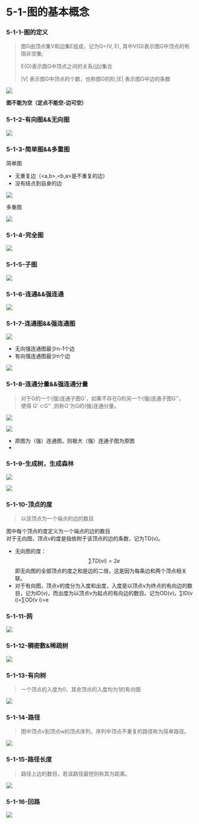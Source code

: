 # 5-1-图的基本概念

### 5-1-1-图的定义

> 图G由顶点集V和边集E组成，记为G=\(V, E\), 其中V\(G\)表示图G中顶点的有限非空集;
>
> E\(G\)表示图G中顶点之间的关系\(边\)集合
>
> \|V\| 表示图G中顶点的个数，也称图G的阶;\|E\| 表示图G中边的条数

![](../../.gitbook/assets/image%20%2823%29.png)

 **图不能为空（定点不能空-边可空）**

### **5-1-2-有向图&&无向图**

![](../../.gitbook/assets/image%20%28181%29.png)

### 5-1-3-简单图&&多重图

简单图

* 无重复边（&lt;a,b&gt;,&lt;b,a&gt;是不重复的边）
* 没有结点到自身的边

![](../../.gitbook/assets/image%20%2844%29.png)



多重图

![](../../.gitbook/assets/image%20%28156%29.png)



### 5-1-4-完全图

![](../../.gitbook/assets/image%20%28145%29.png)



### 5-1-5-子图

![](../../.gitbook/assets/image%20%2816%29.png)

### 5-1-6-连通&&强连通

![](../../.gitbook/assets/image%20%28186%29.png)

### 5-1-7-连通图&&强连通图

![](../../.gitbook/assets/image%20%2885%29.png)



* 无向强连通图最少n-1个边
* 有向强连通图最少n个边

![](../../.gitbook/assets/image%20%28141%29.png)

### 5-1-8-连通分量&&强连通分量

> 对于G的一个\(强\)连通子图G'，如果不存在G的另一个\(强\)连通子图G''，  
>  使得 G' ⊂G'' ,则称G'为G的\(强\)连通分量。

![](../../.gitbook/assets/image%20%2862%29.png)

![](../../.gitbook/assets/image%20%28191%29.png)

* 原图为（强）连通图，则极大（强）连通子图为原图
* 
### 5-1-9-生成树，生成森林

![](../../.gitbook/assets/image%20%28126%29.png)

![](../../.gitbook/assets/image%20%28114%29.png)



### 5-1-10-顶点的度

> 以该顶点为一个端点的边的数目

图中每个顶点的度定义为一个端点的边的数目  
对于无向图，顶点v的度是指依附于该顶点的边的条数，记为TD\(v\)。

* 无向图的度： $$∑TD(v i)=2e$$ 即无向图的全部顶点的度之和是边的二倍，这是因为每条边和两个顶点相关联。
* 对于有向图，顶点v的度分为入度和出度，入度是以顶点v为终点的有向边的数目，记为ID\(v\)，而出度为以顶点v为起点的有向边的数目。记为OD\(v\)。∑ID\(v i\)=∑OD\(v i\)=e

### 5-1-11-网

![](../../.gitbook/assets/image%20%2884%29.png)

### 5-1-12-稠密数&稀疏树

![](../../.gitbook/assets/image%20%2858%29.png)



### 5-1-13-有向树

> 一个顶点的入度为0、其余顶点的入度均为1的有向图



![](../../.gitbook/assets/image%20%2830%29.png)

### 5-1-14-路径

> 图中顶点v到顶点w的顶点序列，序列中顶点不重复的路径称为简单路径。

![](../../.gitbook/assets/image%20%28112%29.png)

### 5-1-15-路径长度

> 路径上边的数目，若该路径最短则称其为距离。

![](../../.gitbook/assets/image%20%2839%29.png)

### 5-1-16-回路

![](../../.gitbook/assets/image%20%28128%29.png)


